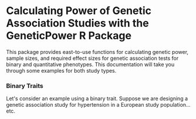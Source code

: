 # Calculating Power of Genetic Association Studies with the GeneticPower R Package

This package provides east-to-use functions for calculating genetic power, sample sizes, and required effect sizes for genetic association tests for binary and quantitative phenotypes. 
This documentation will take you through some examples for both study types.

### Binary Traits

Let's consider an example using a binary trait. Suppose we are designing a genetic association study for hypertension in a European study population... etc. 
